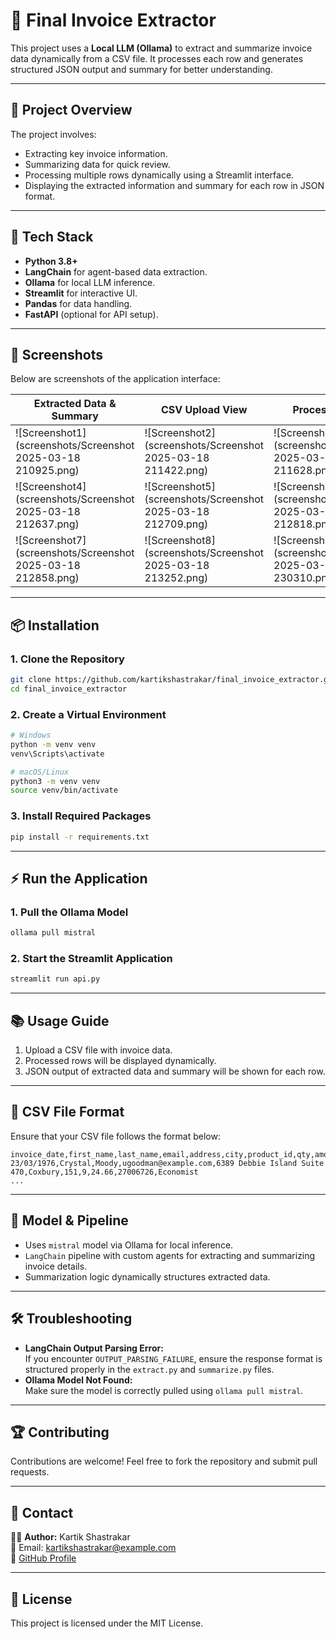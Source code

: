 
# 📄 Final Invoice Extractor

This project uses a **Local LLM (Ollama)** to extract and summarize invoice data dynamically from a CSV file. It processes each row and generates structured JSON output and summary for better understanding.

---

## 🎯 **Project Overview**

The project involves:
- Extracting key invoice information.
- Summarizing data for quick review.
- Processing multiple rows dynamically using a Streamlit interface.
- Displaying the extracted information and summary for each row in JSON format.

---

## 🚀 **Tech Stack**

- **Python 3.8+**
- **LangChain** for agent-based data extraction.
- **Ollama** for local LLM inference.
- **Streamlit** for interactive UI.
- **Pandas** for data handling.
- **FastAPI** (optional for API setup).

---

## 📸 **Screenshots**

Below are screenshots of the application interface:

| Extracted Data & Summary | CSV Upload View | Processed Rows |
|--------------------------|-----------------|----------------|
| ![Screenshot1](screenshots/Screenshot 2025-03-18 210925.png) | ![Screenshot2](screenshots/Screenshot 2025-03-18 211422.png) | ![Screenshot3](screenshots/Screenshot 2025-03-18 211628.png) |
| ![Screenshot4](screenshots/Screenshot 2025-03-18 212637.png) | ![Screenshot5](screenshots/Screenshot 2025-03-18 212709.png) | ![Screenshot6](screenshots/Screenshot 2025-03-18 212818.png) |
| ![Screenshot7](screenshots/Screenshot 2025-03-18 212858.png) | ![Screenshot8](screenshots/Screenshot 2025-03-18 213252.png) | ![Screenshot9](screenshots/Screenshot 2025-03-18 230310.png) |

---

## 📦 **Installation**

### 1. Clone the Repository
```bash
git clone https://github.com/kartikshastrakar/final_invoice_extractor.git
cd final_invoice_extractor
```

### 2. Create a Virtual Environment
```bash
# Windows
python -m venv venv
venv\Scripts\activate

# macOS/Linux
python3 -m venv venv
source venv/bin/activate
```

### 3. Install Required Packages
```bash
pip install -r requirements.txt
```

---

## ⚡️ **Run the Application**

### 1. Pull the Ollama Model
```bash
ollama pull mistral
```

### 2. Start the Streamlit Application
```bash
streamlit run api.py
```

---

## 📚 **Usage Guide**

1. Upload a CSV file with invoice data.
2. Processed rows will be displayed dynamically.
3. JSON output of extracted data and summary will be shown for each row.

---

## 📝 **CSV File Format**

Ensure that your CSV file follows the format below:

```csv
invoice_date,first_name,last_name,email,address,city,product_id,qty,amount,stock_code,job
23/03/1976,Crystal,Moody,ugoodman@example.com,6389 Debbie Island Suite 470,Coxbury,151,9,24.66,27006726,Economist
...
```

---

## 🧠 **Model & Pipeline**

- Uses `mistral` model via Ollama for local inference.
- `LangChain` pipeline with custom agents for extracting and summarizing invoice details.
- Summarization logic dynamically structures extracted data.

---

## 🛠️ **Troubleshooting**

- **LangChain Output Parsing Error:**  
  If you encounter `OUTPUT_PARSING_FAILURE`, ensure the response format is structured properly in the `extract.py` and `summarize.py` files.
- **Ollama Model Not Found:**  
  Make sure the model is correctly pulled using `ollama pull mistral`.

---

## 🏆 **Contributing**

Contributions are welcome! Feel free to fork the repository and submit pull requests.

---

## 📧 **Contact**

👨‍💻 **Author:** Kartik Shastrakar  
📧 Email: kartikshastrakar@example.com  
🔗 [GitHub Profile](https://github.com/kartikshastrakar)

---

## 📜 **License**

This project is licensed under the MIT License.
